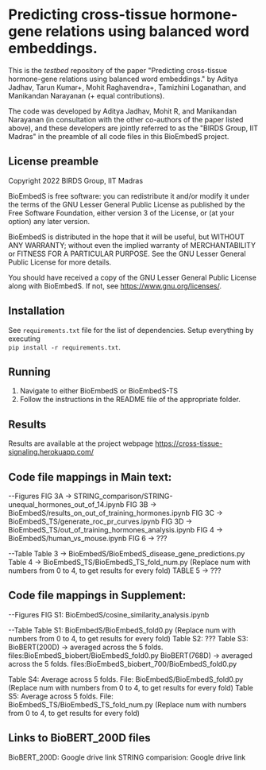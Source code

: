 # Predicting cross-tissue hormone-gene relations using balanced word embeddings.

This is the *testbed* repository of the paper "Predicting cross-tissue hormone-gene relations using balanced word embeddings." by Aditya Jadhav, Tarun Kumar+, Mohit Raghavendra+, Tamizhini Loganathan, and Manikandan Narayanan (+ equal contributions). 

The code was developed by Aditya Jadhav, Mohit R, and Manikandan Narayanan (in consultation with the other co-authors of the paper listed above), and these developers are jointly referred to as the "BIRDS Group, IIT Madras" in the preamble of all code files in this BioEmbedS project.  


## License preamble 

Copyright 2022 BIRDS Group, IIT Madras

BioEmbedS is free software: you can redistribute it and/or modify it under the terms of the GNU Lesser General Public License as published by the Free Software Foundation, either version 3 of the License, or (at your option) any later version.

BioEmbedS is distributed in the hope that it will be useful,
but WITHOUT ANY WARRANTY; without even the implied warranty of
MERCHANTABILITY or FITNESS FOR A PARTICULAR PURPOSE.  See the
GNU Lesser General Public License for more details.

You should have received a copy of the GNU Lesser General Public License along with BioEmbedS.  If not, see <https://www.gnu.org/licenses/>.

## Installation

See ```requirements.txt``` file for the list of dependencies. Setup everything by executing  
```pip install -r requirements.txt```.

## Running

1. Navigate to either BioEmbedS or BioEmbedS-TS  
2. Follow the instructions in the README file of the appropriate folder. 

## Results

Results are available at the project webpage https://cross-tissue-signaling.herokuapp.com/

## Code file mappings in Main text:

--Figures
FIG 3A -> STRING_comparison/STRING-unequal_hormones_out_of_14.ipynb
FIG 3B -> BioEmbedS/results_on_out_of_training_hormones.ipynb
FIG 3C -> BioEmbedS_TS/generate_roc_pr_curves.ipynb
FIG 3D -> BioEmbedS_TS/out_of_training_hormones_analysis.ipynb
FIG 4 -> BioEmbedS/human_vs_mouse.ipynb
FIG 6 -> ???

--Table
Table 3 -> BioEmbedS/BioEmbedS_disease_gene_predictions.py
Table 4 -> BioEmbedS_TS/BioEmbedS_TS_fold_num.py (Replace num with numbers from 0 to 4, to get results for every fold)
TABLE 5 -> ???

		   
## Code file mappings in Supplement:

--Figures
FIG S1: BioEmbedS/cosine_similarity_analysis.ipynb

--Table
Table S1: BioEmbedS/BioEmbedS_fold0.py (Replace num with numbers from 0 to 4, to get results for every fold)
Table S2: ???
Table S3: 
BioBERT(200D) -> averaged across the 5 folds. files:BioEmbedS_biobert/BioEmbedS_fold0.py
BioBERT(768D) -> averaged across the 5 folds. files:BioEmbedS_biobert_700/BioEmbedS_fold0.py

Table S4: Average across 5 folds. File: BioEmbedS/BioEmbedS_fold0.py (Replace num with numbers from 0 to 4, to get results for every fold)
Table S5: Average across 5 folds. File: BioEmbedS_TS/BioEmbedS_TS_fold_num.py (Replace num with numbers from 0 to 4, to get results for every fold)

## Links to BioBERT_200D files

BioBERT_200D: Google drive link
STRING comparision: Google drive link

